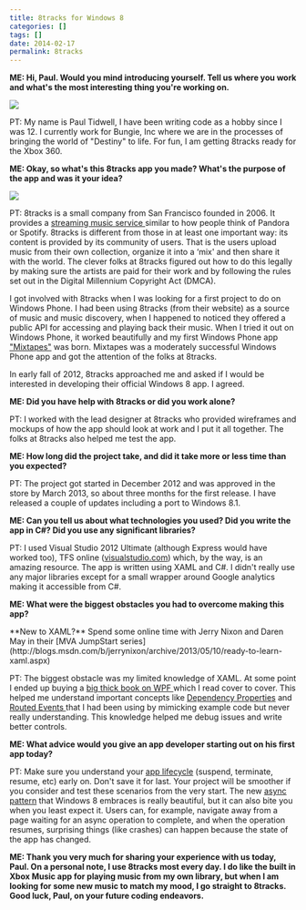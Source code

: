 ```yaml
---
title: 8tracks for Windows 8
categories: []
tags: []
date: 2014-02-17
permalink: 8tracks
---
```



**ME: Hi, Paul. Would you mind introducing yourself. Tell us where you work and what&#39;s the most interesting thing you&#39;re working on.**
<!-- xmore -->

![](/files/8tracks_01.jpg)

PT: My name is Paul Tidwell, I have been writing code as a hobby since I was 12\. I currently work for Bungie, Inc where we are in the processes of bringing the world of &quot;Destiny&quot; to life.  For fun, I am getting 8tracks ready for the Xbox 360.

**ME: Okay, so what&#39;s this 8tracks app you made? What&#39;s the purpose of the app and was it your idea?**

![](/files/8tracks_02.png)

PT: 8tracks is a small company from San Francisco founded in 2006.  It provides a [streaming music service ](http://8tracks.com/)similar to how people think of Pandora or Spotify. 8tracks is different from those in at least one important way: its content is provided by its community of users. That is the users upload music from their own collection, organize it into a &lsquo;mix&#39; and then share it with the world. The clever folks at 8tracks figured out how to do this legally by making sure the artists are paid for their work and by following the rules set out in the Digital Millennium Copyright Act (DMCA).

I got involved with 8tracks when I was looking for a first project to do on Windows Phone. I had been using 8tracks (from their website) as a source of music and music discovery, when I happened to noticed they offered a public API for accessing and playing back their music. When I tried it out on Windows Phone, it worked beautifully and my first Windows Phone app [&quot;Mixtapes&quot;](http://www.windowsphone.com/en-us/store/app/mixtapes/a059e6b8-c3c8-4131-a198-737bb5314a3a) was born.  Mixtapes was a moderately successful Windows Phone app and got the attention of the folks at 8tracks.

In early fall of 2012, 8tracks approached me and asked if I would be interested in developing their official Windows 8 app. I agreed.

**ME: Did you have help with 8tracks or did you work alone?**

PT: I worked with the lead designer at 8tracks who provided wireframes and mockups of how the app should look at work and I put it all together.  The folks at 8tracks also helped me test the app.

**ME: How long did the project take, and did it take more or less time than you expected?**

PT: The project got started in December 2012 and was approved in the store by March 2013, so about three months for the first release.  I have released a couple of updates including a port to Windows 8.1.

**ME: Can you tell us about what technologies you used? Did you write the app in C#? Did you use any significant libraries?**

PT: I used Visual Studio 2012 Ultimate (although Express would have worked too), TFS online ([visualstudio.com](http://www.visualstudio.com)) which, by the way, is an amazing resource. The app is written using XAML and C#.  I didn&#39;t really use any major libraries except for a small wrapper around Google analytics making it accessible from C#.

**ME: What were the biggest obstacles you had to overcome making this app?**

<div>**New to XAML?** Spend some online time with Jerry Nixon and Daren May in their [MVA JumpStart series](http://blogs.msdn.com/b/jerrynixon/archive/2013/05/10/ready-to-learn-xaml.aspx)</div>

PT: The biggest obstacle was my limited knowledge of XAML. At some point I ended up buying a [big thick book on WPF ](http://www.amazon.com/gp/product/1430272058/ref=as_li_qf_sp_asin_il_tl?ie=UTF8&amp;camp=1789&amp;creative=9325&amp;creativeASIN=1430272058&amp;linkCode=as2&amp;tag=codefostercom-20)which I read cover to cover.  This helped me understand important concepts like [Dependency Properties](http://msdn.microsoft.com/en-us/library/ms752914(v=vs.110).aspx) and [Routed Events ](http://msdn.microsoft.com/en-us/library/ms742806(v=vs.110).aspx)that I had been using by mimicking example code but never really understanding. This knowledge helped me debug issues and write better controls.

**ME: What advice would you give an app developer starting out on his first app today?**

PT: Make sure you understand your [app lifecycle](http://msdn.microsoft.com/en-us/library/windows/apps/hh464925.aspx) (suspend, terminate, resume, etc) early on. Don&#39;t save it for last. Your project will be smoother if you consider and test these scenarios from the very start. The new [async pattern](http://msdn.microsoft.com/en-us/library/windows/apps/hh464924.aspx) that Windows 8 embraces is really beautiful, but it can also bite you when you least expect it. Users can, for example, navigate away from a page waiting for an async operation to complete, and when the operation resumes, surprising things (like crashes) can happen because the state of the app has changed.

**ME: Thank you very much for sharing your experience with us today, Paul. On a personal note, I use 8tracks most every day. I do like the built in Xbox Music app for playing music from my own library, but when I am looking for some new music to match my mood, I go straight to 8tracks. Good luck, Paul, on your future coding endeavors.**

 

 